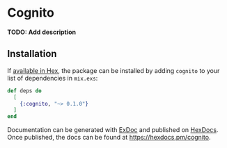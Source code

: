 # Cognito

**TODO: Add description**

## Installation

If [available in Hex](https://hex.pm/docs/publish), the package can be installed
by adding `cognito` to your list of dependencies in `mix.exs`:

```elixir
def deps do
  [
    {:cognito, "~> 0.1.0"}
  ]
end
```

Documentation can be generated with [ExDoc](https://github.com/elixir-lang/ex_doc)
and published on [HexDocs](https://hexdocs.pm). Once published, the docs can
be found at <https://hexdocs.pm/cognito>.

